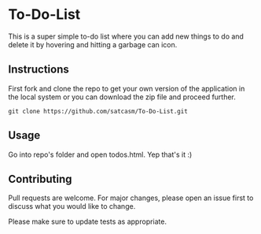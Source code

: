 # To-Do-List

This is a super simple to-do list
where you can add new things to do and
delete it by hovering and hitting a garbage
can icon.


## Instructions

First fork and clone the repo to get your own version of the application in the local system or you can download the zip file and proceed further.

```
git clone https://github.com/satcasm/To-Do-List.git 
```


## Usage

Go into repo's folder and open todos.html. 
Yep that's it :)

## Contributing

Pull requests are welcome. For major changes, please open an issue first to discuss what you would like to change.

Please make sure to update tests as appropriate.
